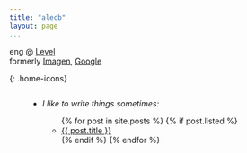 ```yaml
---
title: "alecb"
layout: page
...
```


<style>
    h1.title {
        margin-bottom: 0px;
    }
</style>

eng @ [Level](https://level.com)  
formerly [Imagen](https://imagen.ai), [Google](https://google.com/about)

<a href="mailto:hi@alecb.me"><i class="fas fa-envelope"></i></a>
<a href="https://twitter.com/AlecBenzer"><i class="fab fa-twitter"></i></a>
<a href="https://www.linkedin.com/in/alecbenzer"><i class="fab fa-linkedin"></i></a>
<a href="https://news.ycombinator.com/user?id=alecbenzer"><i class="fab fa-hacker-news"></i></a>
<a href="https://instagram.com/martinkittynyc"><i class="fas fa-cat"></i></a>
<a href="/feed.xml"><i class="fas fa-rss"></i></a>
{: .home-icons}

<div id="post-list">
    <ul class="fa-ul" style="margin-left: 35px; display: inline-block; text-align: left">
        <li><span class="fa-li"><i class="fas fa-pen-alt"></i></span><em>I like to write things sometimes:</em></li>
        <ul class="fa-ul" style="display: inline-block; text-align: left; margin-left: 10px">
            {% for post in site.posts %}
                {% if post.listed %}
                    <li><a href="{{ post.url }}"><span class="fa-li"><i class="fas fa-angle-double-right"></i></span>{{ post.title }}</a></li>
                {% endif %}
            {% endfor %}
        </ul>
    </ul>
</div>
